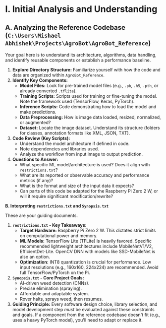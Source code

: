 # I. Initial Analysis and Understanding

## A. Analyzing the Reference Codebase (`C:\Users\Mishael Abhishek\Projects\AgroBot\AgroBot_Reference`)

Your goal here is to understand its architecture, algorithms, data handling, and identify reusable components or establish a performance baseline.

1.  **Explore Directory Structure:** Familiarize yourself with how the code and data are organized within `AgroBot_Reference`.
2.  **Identify Key Components:**
    *   **Model Files:** Look for pre-trained model files (e.g., `.pb`, `.h5`, `.pth`, or already converted `.tflite`).
    *   **Training Scripts:** Scripts used for training or fine-tuning the model. Note the framework used (TensorFlow, Keras, PyTorch).
    *   **Inference Scripts:** Code demonstrating how to load the model and make predictions.
    *   **Data Preprocessing:** How is image data loaded, resized, normalized, or augmented?
    *   **Dataset:** Locate the image dataset. Understand its structure (folders for classes, annotation formats like XML, JSON, TXT).
3.  **Code Review (Key Scripts):**
    *   Understand the model architecture if defined in code.
    *   Note dependencies and libraries used.
    *   Analyze the workflow from input image to output prediction.
4.  **Questions to Answer:**
    *   What specific ML model/architecture is used? Does it align with `restrictions.txt`?
    *   What are its reported or observable accuracy and performance metrics (if any)?
    *   What is the format and size of the input data it expects?
    *   Can parts of this code be adapted for the Raspberry Pi Zero 2 W, or will it require significant modification/rewrite?

**B. Interpreting `restrictions.txt` and `Synopsis.txt`**

These are your guiding documents.

1.  **`restrictions.txt` - Key Takeaways:**
    *   **Target Hardware:** Raspberry Pi Zero 2 W. This dictates strict limits on computational power and memory.
    *   **ML Models:** TensorFlow Lite (TFLite) is heavily favored. Specific recommended lightweight architectures include MobileNetV1/V2, EfficientDet-Lite. OpenCV DNN with models like SSD-MobileNet is also an option.
    *   **Optimization:** INT8 quantization is crucial for performance. Low input resolutions (e.g., 160x160, 224x224) are recommended. Avoid full TensorFlow/PyTorch on the Pi.
2.  **`Synopsis.txt` - Core Project Goals:**
    *   AI-driven weed detection (CNNs).
    *   Precise elimination (spraying).
    *   Affordable and adaptable system.
    *   Rover halts, sprays weed, then resumes.
3.  **Guiding Principle:** Every software design choice, library selection, and model development step *must* be evaluated against these constraints and goals. If a component from the reference codebase doesn't fit (e.g., uses a heavy PyTorch model), you'll need to adapt or replace it.

